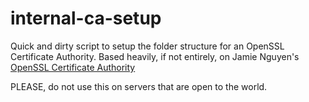 # internal-ca-setup

Quick and dirty script to setup the folder structure for an OpenSSL Certificate Authority. Based heavily, if not entirely, on Jamie Nguyen's [OpenSSL Certificate Authority](https://jamielinux.com/docs/openssl-certificate-authority/index.html)

PLEASE, do not use this on servers that are open to the world.
